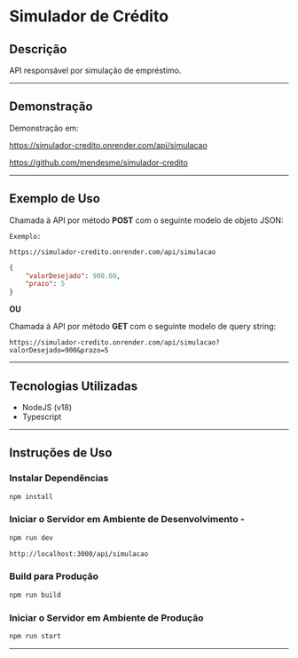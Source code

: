 <h1>Simulador de Crédito</h1>

## Descrição

API responsável por simulação de empréstimo.

---

## Demonstração

Demonstração em:

https://simulador-credito.onrender.com/api/simulacao

https://github.com/mendesme/simulador-credito

---

## Exemplo de Uso

Chamada à API por método **POST** com o seguinte modelo de objeto JSON:

```
Exemplo:

https://simulador-credito.onrender.com/api/simulacao
```
```json
{
    "valorDesejado": 900.00,
    "prazo": 5
}
```
**OU**

Chamada à API por método **GET** com o seguinte modelo de query string:

```
https://simulador-credito.onrender.com/api/simulacao?valorDesejado=900&prazo=5
```

---

## Tecnologias Utilizadas

- NodeJS (v18)
- Typescript

---
## Instruções de Uso

### Instalar Dependências
```bash
npm install
```

### Iniciar o Servidor em Ambiente de Desenvolvimento -
```bash
npm run dev

http://localhost:3000/api/simulacao
```

### Build para Produção
```bash
npm run build
```

### Iniciar o Servidor em Ambiente de Produção
```bash
npm run start
```

---
